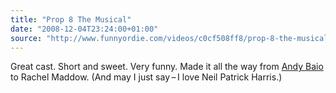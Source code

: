 ```yaml
---
title: "Prop 8 The Musical"
date: "2008-12-04T23:24:00+01:00"
source: "http://www.funnyordie.com/videos/c0cf508ff8/prop-8-the-musical-starring-jack-black-john-c-reilly-and-many-more-from-fod-team-jack-black-craig-robinson-john-c-reilly-and-rashida-jones"
---
```


Great cast. Short and sweet. Very funny. Made it all the way from [Andy Baio](http://waxy.org/links/) to Rachel Maddow. (And may I just say – I love Neil Patrick Harris.)
